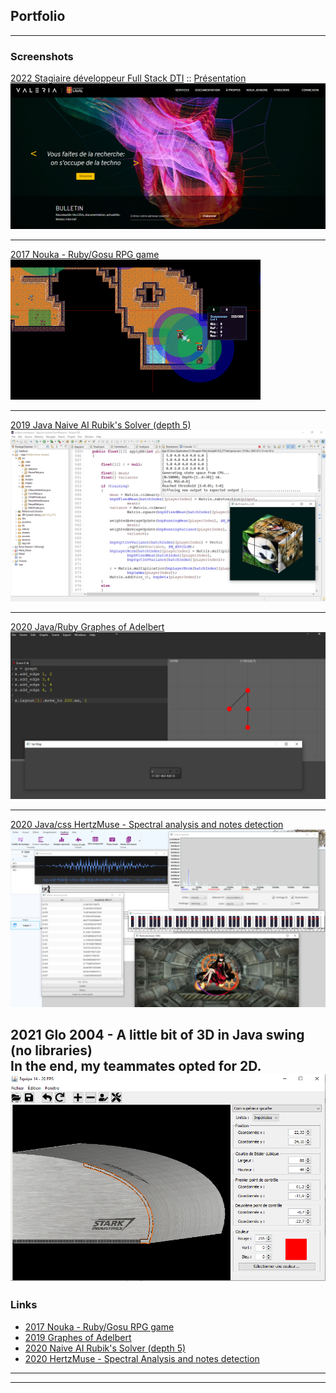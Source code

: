 ## Portfolio

---

### Screenshots
[2022 Stagiaire développeur Full Stack DTI](https://github.com/GoldenWeiss/goldenweiss.github.io/blob/master/pdf/Stage%20en%20g%C3%A9nie%20logiciel%201.pdf) 
:: [Présentation](https://docs.google.com/presentation/d/1iq6qySutxyfpAaSflyBmlERaI777bopw/edit?usp=sharing&ouid=113323328293758059149&rtpof=true&sd=true)
<img src="images/S6.png?raw=false"/>

---
[2017 Nouka - Ruby/Gosu RPG game](https://github.com/GoldenWeiss/Nouka)
<img src="images/S1.png?raw=false"/>

---
[2019 Java Naive AI Rubik's Solver (depth 5)](https://github.com/GoldenWeiss/Rubik-s-Solver)
<img src="images/S3.png?raw=false"/>

---
[2020 Java/Ruby Graphes of Adelbert](https://github.com/GoldenWeiss/Graphes-of-Adelbert)
<img src="images/S2.png?raw=false"/>

---
[2020 Java/css HertzMuse - Spectral analysis and notes detection](https://github.com/GoldenWeiss/HertzMuse)
<img src="images/S4.png?raw=false"/>

2021 Glo 2004 - A little bit of 3D in Java swing (no libraries)<br />
In the end, my teammates opted for 2D.
<img src="images/S5.PNG?raw=false"/>
---

### Links

- [2017 Nouka - Ruby/Gosu RPG game](https://github.com/GoldenWeiss/Nouka)
- [2019 Graphes of Adelbert](https://github.com/GoldenWeiss/Graphes-of-Adelbert)
- [2020 Naive AI Rubik's Solver (depth 5)](https://github.com/GoldenWeiss/Rubik-s-Solver)
- [2020 HertzMuse - Spectral Analysis and notes detection](https://github.com/GoldenWeiss/HertzMuse)

---




---
